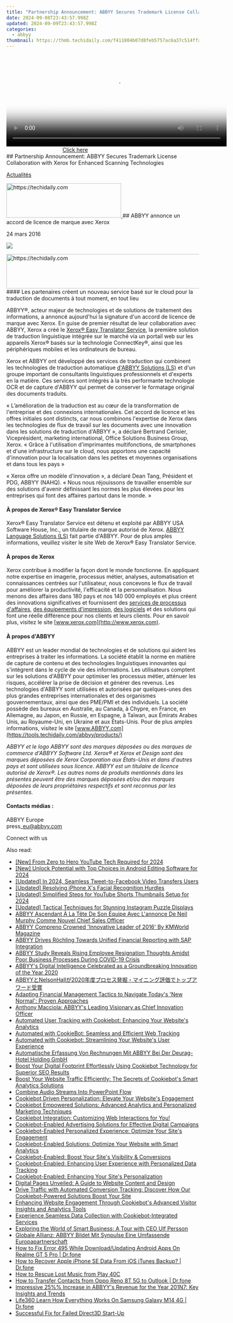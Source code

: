 ```yaml
---
title: "Partnership Announcement: ABBYY Secures Trademark License Collaboration with Xerox for Enhanced Scanning Technologies"
date: 2024-09-08T23:43:57.998Z
updated: 2024-09-09T23:43:57.998Z
categories:
  - abbyy
thumbnail: https://thmb.techidaily.com/f411804b07d8feb5757ac6a37c514ffad28202840ac720d56c6054350be2fb61.jpg
---
```


<!-- affiliate ads begin -->
<span id="1983553">
					<video width="576" height="240" style="cursor:pointer"
           poster="//a.impactradius-go.com/display-clicktoplayimage/1983553.png"
           onclick="if(!this.playClicked){this.play();this.setAttribute('controls',true);this.playClicked=true;}">
	   <source src="//a.impactradius-go.com/display-ad/22993-1983553">
	   <img src="//a.impactradius-go.com/display-clicktoplayimage/1983553.png" style="border: none; height: 100%; width: 100%; object-fit: contain">
	</video>
	<div style="width:360px;text-align:center"><a href="javascript:window.open(decodeURIComponent('https%3A%2F%2Fhomestyler.sjv.io%2Fc%2F5597632%2F1983553%2F22993'), '_blank');void(0);">Click here</a></div>
</span>
<img height="0" width="0" src="https://imp.pxf.io/i/5597632/1983553/22993" style="position:absolute;visibility:hidden;" border="0" />
<!-- affiliate ads end -->
## Partnership Announcement: ABBYY Secures Trademark License Collaboration with Xerox for Enhanced Scanning Technologies

[Actualités](https://tools.techidaily.com/abbyy/products/)

<!-- affiliate ads begin -->
<a href="https://aligracehair.sjv.io/c/5597632/2135356/19272" target="_top" id="2135356">
  <img src="//a.impactradius-go.com/display-ad/19272-2135356" border="0" alt="https://techidaily.com" width="300" height="90"/>
</a>
<img height="0" width="0" src="https://aligracehair.sjv.io/i/5597632/2135356/19272" style="position:absolute;visibility:hidden;" border="0" />
<!-- affiliate ads end -->
## ABBYY annonce un accord de licence de marque avec Xerox

24 mars 2016

![](https://content.abbyy.com/-/media/project/abbyy/abbyy/branchtemplates/shutterstock_1272462163_1296-x-729.jpg?h=729&iar=0&w=1296)

<!-- affiliate ads begin -->
<a href="https://unicoeye.pxf.io/c/5597632/2134235/18498" target="_top" id="2134235">
  <img src="//a.impactradius-go.com/display-ad/18498-2134235" border="0" alt="https://techidaily.com" width="728" height="90"/>
</a>
<img height="0" width="0" src="https://unicoeye.pxf.io/i/5597632/2134235/18498" style="position:absolute;visibility:hidden;" border="0" />
<!-- affiliate ads end -->
#### Les partenaires créent un nouveau service basé sur le cloud pour la traduction de documents à tout moment, en tout lieu

ABBYY®, acteur majeur de technologies et de solutions de traitement des informations, a annoncé aujourd'hui la signature d'un accord de licence de marque avec Xerox. En guise de premier résultat de leur collaboration avec ABBYY, Xerox a créé le [Xerox® Easy Translator Service](http://www.xeroxtranslates.com/), la première solution de traduction linguistique intégrée sur le marché via un portail web sur les appareils Xerox® basés sur la technologie ConnectKey®, ainsi que les périphériques mobiles et les ordinateurs de bureau.

Xerox et ABBYY ont développé des services de traduction qui combinent les technologies de traduction automatique [d'ABBYY Solutions (LS)](http://www.abbyy-ls.com/) et d'un groupe important de consultants linguistiques professionnels et d'experts en la matière. Ces services sont intégrés à la très performante technologie OCR et de capture d'ABBYY qui permet de conserver le formatage original des documents traduits.

« L’amélioration de la traduction est au cœur de la transformation de l'entreprise et des connexions internationales. Cet accord de licence et les offres initiales sont distincts, car nous combinons l'expertise de Xerox dans les technologies de flux de travail sur les documents avec une innovation dans les solutions de traduction d'ABBYY », a déclaré Bertrand Cerisier, Viceprésident, marketing international, Office Solutions Business Group, Xerox. « Grâce à l'utilisation d'imprimantes multifonctions, de smartphones et d'une infrastructure sur le cloud, nous apportons une capacité d'innovation pour la localisation dans les petites et moyennes organisations et dans tous les pays »

« Xerox offre un modèle d'innovation », a déclaré Dean Tang, Président et PDG, ABBYY (NAHQ). « Nous nous réjouissons de travailler ensemble sur des solutions d'avenir définissant les normes les plus élevées pour les entreprises qui font des affaires partout dans le monde. »

#### À propos de Xerox® Easy Translator Service

Xerox® Easy Translator Service est détenu et exploité par ABBYY USA Software House, Inc., un titulaire de marque autorisé de Xerox. [ABBYY Language Solutions (LS)](http://www.abbyy-ls.com/) fait partie d'ABBYY. Pour de plus amples informations, veuillez visiter le site Web de Xerox® Easy Translator Service.

#### À propos de Xerox

Xerox contribue à modifier la façon dont le monde fonctionne. En appliquant notre expertise en imagerie, processus métier, analyses, automatisation et connaissances centrées sur l'utilisateur, nous concevons le flux de travail pour améliorer la productivité, l'efficacité et la personnalisation. Nous menons des affaires dans 180 pays et nos 140 000 employés et plus créent des innovations significatives et fournissent des [services de processus d'affaires](https://www.xerox.com/en-us/services#service-business%5Fprocess), [des équipements d'impression](http://www.office.xerox.com/digital-printing-equipment/enus.html), [des logiciels](http://www.office.xerox.com/software-solutions/enus.html) et des solutions qui font une réelle différence pour nos clients et leurs clients. Pour en savoir plus, visitez le site [www.xerox.com](http://www.xerox.com).

#### À propos d'ABBYY

ABBYY est un leader mondial de technologies et de solutions qui aident les entreprises à traiter les informations. La société établit la norme en matière de capture de contenu et des technologies linguistiques innovantes qui s'intègrent dans le cycle de vie des informations. Les utilisateurs comptent sur les solutions d'ABBYY pour optimiser les processus métier, atténuer les risques, accélérer la prise de décision et générer des revenus. Les technologies d'ABBYY sont utilisées et autorisées par quelques-unes des plus grandes entreprises internationales et des organismes gouvernementaux, ainsi que des PME/PMI et des individuels. La société possède des bureaux en Australie, au Canada, à Chypre, en France, en Allemagne, au Japon, en Russie, en Espagne, à Taïwan, aux Émirats Arabes Unis, au Royaume-Uni, en Ukraine et aux États-Unis. Pour de plus amples informations, visitez le site [www.ABBYY.com](https://tools.techidaily.com/abbyy/products/)

_ABBYY et le logo ABBYY sont des marques déposées ou des marques de commerce d'ABBYY Software Ltd. Xerox® et Xerox et Design sont des marques déposées de Xerox Corporation aux États-Unis et dans d'autres pays et sont utilisées sous licence. ABBYY est un titulaire de licence autorisé de Xerox®. Les autres noms de produits mentionnés dans les présentes peuvent être des marques déposées et/ou des marques déposées de leurs propriétaires respectifs et sont reconnus par les présentes._

#### Contacts médias :

ABBYY Europe  
press\_eu@abbyy.com

Connect with us

<ins class="adsbygoogle"
     style="display:block"
     data-ad-format="autorelaxed"
     data-ad-client="ca-pub-7571918770474297"
     data-ad-slot="1223367746"></ins>



<ins class="adsbygoogle"
     style="display:block"
     data-ad-client="ca-pub-7571918770474297"
     data-ad-slot="8358498916"
     data-ad-format="auto"
     data-full-width-responsive="true"></ins>

<span class="atpl-alsoreadstyle">Also read:</span>
<div><ul>
<li><a href="https://youtube-lab.techidaily.com/rom-zero-to-hero-youtube-tech-required-for-2024/"><u>[New] From Zero to Hero  YouTube Tech Required for 2024</u></a></li>
<li><a href="https://youtube-data.techidaily.com/nlock-potential-with-top-choices-in-android-editing-software-for-2024/"><u>[New] Unlock Potential with Top Choices in Android Editing Software for 2024</u></a></li>
<li><a href="https://twitter-videos.techidaily.com/updated-in-2024-seamless-tweet-to-facebook-video-transfers-users/"><u>[Updated] In 2024, Seamless Tweet-to-Facebook Video Transfers Users</u></a></li>
<li><a href="https://fox-boxes.techidaily.com/updated-resolving-iphone-xs-facial-recognition-hurdles/"><u>[Updated] Resolving iPhone X's Facial Recognition Hurdles</u></a></li>
<li><a href="https://youtube-blog.techidaily.com/ed-simplified-steps-for-youtube-shorts-thumbnails-setup-for-2024/"><u>[Updated] Simplified Steps for YouTube Shorts Thumbnails Setup for 2024</u></a></li>
<li><a href="https://instagram-video-files.techidaily.com/updated-tactical-techniques-for-stunning-instagram-puzzle-displays/"><u>[Updated] Tactical Techniques for Stunning Instagram Puzzle Displays</u></a></li>
<li><a href="https://discover-advanced.techidaily.com/abbyy-ascendant-a-la-tete-de-son-equipe-avec-lannonce-de-neil-murphy-comme-nouvel-chief-sales-officer/"><u>ABBYY Ascendant À La Tête De Son Équipe Avec L'annonce De Neil Murphy Comme Nouvel Chief Sales Officer</u></a></li>
<li><a href="https://discover-advanced.techidaily.com/abbyy-compreno-crowned-innovative-leader-of-2016-by-kmworld-magazine/"><u>ABBYY Compreno Crowned 'Innovative Leader of 2016' By KMWorld Magazine</u></a></li>
<li><a href="https://discover-advanced.techidaily.com/abbyy-drives-rochling-towards-unified-financial-reporting-with-sap-integration/"><u>ABBYY Drives Röchling Towards Unified Financial Reporting with SAP Integration</u></a></li>
<li><a href="https://discover-advanced.techidaily.com/abbyy-study-reveals-rising-employee-resignation-thoughts-amidst-poor-business-processes-during-covid-19-crisis/"><u>ABBYY Study Reveals Rising Employee Resignation Thoughts Amidst Poor Business Processes During COVID-19 Crisis</u></a></li>
<li><a href="https://discover-advanced.techidaily.com/abbyys-digital-intelligence-celebrated-as-a-groundbreaking-innovation-of-the-year-2020/"><u>ABBYY's Digital Intelligence Celebrated as a Groundbreaking Innovation of the Year 2020</u></a></li>
<li><a href="https://discover-advanced.techidaily.com/abbyynelsonhall2020/"><u>ABBYYとNelsonHallが2020年度プロセス発掘・マイニング評価でトップアワード受賞</u></a></li>
<li><a href="https://discover-advanced.techidaily.com/adapting-financial-management-tactics-to-navigate-todays-new-normal-proven-approaches/"><u>Adapting Financial Management Tactics to Navigate Today's 'New Normal': Proven Approaches</u></a></li>
<li><a href="https://discover-advanced.techidaily.com/anthony-macciola-abbyys-leading-visionary-as-chief-innovation-officer/"><u>Anthony Macciola: ABBYY's Leading Visionary as Chief Innovation Officer</u></a></li>
<li><a href="https://discover-advanced.techidaily.com/automated-user-tracking-with-cookiebot-enhancing-your-websites-analytics/"><u>Automated User Tracking with Cookiebot: Enhancing Your Website's Analytics</u></a></li>
<li><a href="https://discover-advanced.techidaily.com/automated-with-cookiebot-seamless-and-efficient-web-tracking/"><u>Automated with CookieBot: Seamless and Efficient Web Tracking</u></a></li>
<li><a href="https://discover-advanced.techidaily.com/automated-with-cookiebot-streamlining-your-websites-user-experience/"><u>Automated with Cookiebot: Streamlining Your Website's User Experience</u></a></li>
<li><a href="https://discover-advanced.techidaily.com/automatische-erfassung-von-rechnungen-mit-abbyy-bei-der-deurag-hotel-holding-gmbh/"><u>Automatische Erfassung Von Rechnungen Mit ABBYY Bei Der Deurag-Hotel Holding GmbH</u></a></li>
<li><a href="https://discover-advanced.techidaily.com/boost-your-digital-footprint-effortlessly-using-cookiebot-technology-for-superior-seo-results/"><u>Boost Your Digital Footprint Effortlessly Using Cookiebot Technology for Superior SEO Results</u></a></li>
<li><a href="https://discover-advanced.techidaily.com/boost-your-website-traffic-efficiently-the-secrets-of-cookiebots-smart-analytics-solutions/"><u>Boost Your Website Traffic Efficiently: The Secrets of Cookiebot's Smart Analytics Solutions</u></a></li>
<li><a href="https://extra-resources.techidaily.com/combine-audio-streams-into-powerpoint-flow/"><u>Combine Audio Streams Into PowerPoint Flow</u></a></li>
<li><a href="https://discover-advanced.techidaily.com/cookiebot-driven-personalization-elevate-your-websites-engagement/"><u>Cookiebot Driven Personalization: Elevate Your Website's Engagement</u></a></li>
<li><a href="https://discover-advanced.techidaily.com/cookiebot-empowered-solutions-advanced-analytics-and-personalized-marketing-techniques/"><u>Cookiebot Empowered Solutions: Advanced Analytics and Personalized Marketing Techniques</u></a></li>
<li><a href="https://discover-advanced.techidaily.com/cookiebot-integration-customizing-web-interactions-for-you/"><u>Cookiebot Integration: Customizing Web Interactions for You!</u></a></li>
<li><a href="https://discover-advanced.techidaily.com/cookiebot-enabled-advertising-solutions-for-effective-digital-campaigns/"><u>Cookiebot-Enabled Advertising Solutions for Effective Digital Campaigns</u></a></li>
<li><a href="https://discover-advanced.techidaily.com/cookiebot-enabled-personalized-experience-optimize-your-sites-engagement/"><u>Cookiebot-Enabled Personalized Experience: Optimize Your Site's Engagement</u></a></li>
<li><a href="https://discover-advanced.techidaily.com/cookiebot-enabled-solutions-optimize-your-website-with-smart-analytics/"><u>Cookiebot-Enabled Solutions: Optimize Your Website with Smart Analytics</u></a></li>
<li><a href="https://discover-advanced.techidaily.com/cookiebot-enabled-boost-your-sites-visibility-and-conversions/"><u>Cookiebot-Enabled: Boost Your Site's Visibility & Conversions</u></a></li>
<li><a href="https://discover-advanced.techidaily.com/cookiebot-enabled-enhancing-user-experience-with-personalized-data-tracking/"><u>Cookiebot-Enabled: Enhancing User Experience with Personalized Data Tracking</u></a></li>
<li><a href="https://discover-advanced.techidaily.com/cookiebot-enabled-enhancing-your-sites-personalization/"><u>Cookiebot-Enabled: Enhancing Your Site's Personalization</u></a></li>
<li><a href="https://discover-advanced.techidaily.com/digital-pages-unveiled-a-guide-to-website-content-and-design/"><u>Digital Pages Unveiled: A Guide to Website Content and Design</u></a></li>
<li><a href="https://discover-advanced.techidaily.com/drive-traffic-with-automated-conversion-tracking-discover-how-our-cookiebot-powered-solutions-boost-your-site/"><u>Drive Traffic with Automated Conversion Tracking: Discover How Our Cookiebot-Powered Solutions Boost Your Site</u></a></li>
<li><a href="https://discover-advanced.techidaily.com/enhancing-website-engagement-through-cookiebots-advanced-visitor-insights-and-analytics-tools/"><u>Enhancing Website Engagement Through Cookiebot's Advanced Visitor Insights and Analytics Tools</u></a></li>
<li><a href="https://discover-advanced.techidaily.com/experience-seamless-data-collection-with-cookiebot-integrated-services/"><u>Experience Seamless Data Collection with Cookiebot-Integrated Services</u></a></li>
<li><a href="https://discover-advanced.techidaily.com/exploring-the-world-of-smart-business-a-tour-with-ceo-ulf-persson/"><u>Exploring the World of Smart Business: A Tour with CEO Ulf Persson</u></a></li>
<li><a href="https://discover-advanced.techidaily.com/globale-allianz-abbyy-bildet-mit-synpulse-eine-umfassende-europapartnerschaft/"><u>Globale Allianz: ABBYY Bildet Mit Synpulse Eine Umfassende Europapartnerschaft</u></a></li>
<li><a href="https://change-location.techidaily.com/how-to-fix-error-495-while-downloadupdating-android-apps-on-realme-gt-5-pro-drfone-by-drfone-fix-android-problems-fix-android-problems/"><u>How to Fix Error 495 While Download/Updating Android Apps On Realme GT 5 Pro | Dr.fone</u></a></li>
<li><a href="https://techidaily.com/how-to-recover-apple-iphone-se-data-from-ios-itunes-backup-drfone-by-drfone-ios-data-recovery-ios-data-recovery/"><u>How to Recover Apple iPhone SE Data From iOS iTunes Backup? | Dr.fone</u></a></li>
<li><a href="https://blog-min.techidaily.com/how-to-rescue-lost-music-from-play-40c-by-fonelab-android-recover-music/"><u>How to Rescue Lost Music from Play 40C</u></a></li>
<li><a href="https://blog-min.techidaily.com/how-to-transfer-contacts-from-oppo-reno-8t-5g-to-outlook-drfone-by-drfone-transfer-from-android-transfer-from-android/"><u>How to Transfer Contacts from Oppo Reno 8T 5G to Outlook | Dr.fone</u></a></li>
<li><a href="https://discover-advanced.techidaily.com/impressive-25-increase-in-abbyys-revenue-for-the-year-201n7-key-insights-and-trends/"><u>Impressive 25%% Increase in ABBYY's Revenue for the Year 201N7: Key Insights and Trends</u></a></li>
<li><a href="https://fake-location.techidaily.com/life360-learn-how-everything-works-on-samsung-galaxy-m14-4g-drfone-by-drfone-virtual-android/"><u>Life360 Learn How Everything Works On Samsung Galaxy M14 4G | Dr.fone</u></a></li>
<li><a href="https://network-issues.techidaily.com/successful-fix-for-failed-direct3d-start-up/"><u>Successful Fix for Failed Direct3D Start-Up</u></a></li>
</ul></div>

